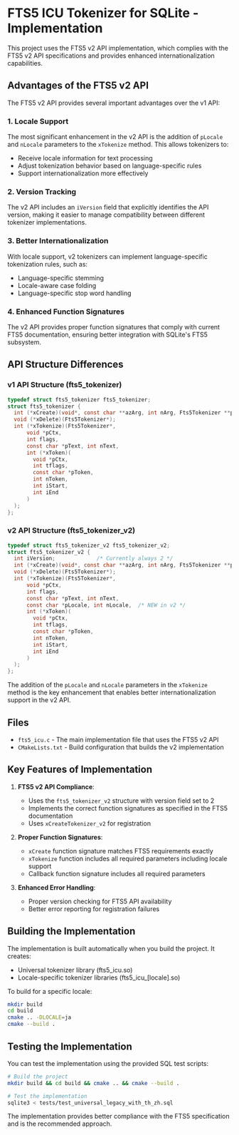 # FTS5 ICU Tokenizer for SQLite - Implementation

This project uses the FTS5 v2 API implementation, which complies with the FTS5 v2 API specifications and provides enhanced internationalization capabilities.

## Advantages of the FTS5 v2 API

The FTS5 v2 API provides several important advantages over the v1 API:

### 1. Locale Support
The most significant enhancement in the v2 API is the addition of `pLocale` and `nLocale` parameters to the `xTokenize` method. This allows tokenizers to:
- Receive locale information for text processing
- Adjust tokenization behavior based on language-specific rules
- Support internationalization more effectively

### 2. Version Tracking
The v2 API includes an `iVersion` field that explicitly identifies the API version, making it easier to manage compatibility between different tokenizer implementations.

### 3. Better Internationalization
With locale support, v2 tokenizers can implement language-specific tokenization rules, such as:
- Language-specific stemming
- Locale-aware case folding
- Language-specific stop word handling

### 4. Enhanced Function Signatures
The v2 API provides proper function signatures that comply with current FTS5 documentation, ensuring better integration with SQLite's FTS5 subsystem.

## API Structure Differences

### v1 API Structure (fts5_tokenizer)
```c
typedef struct fts5_tokenizer fts5_tokenizer;
struct fts5_tokenizer {
  int (*xCreate)(void*, const char **azArg, int nArg, Fts5Tokenizer **ppOut);
  void (*xDelete)(Fts5Tokenizer*);
  int (*xTokenize)(Fts5Tokenizer*, 
      void *pCtx,
      int flags,
      const char *pText, int nText,
      int (*xToken)(
        void *pCtx,
        int tflags,
        const char *pToken,
        int nToken,
        int iStart,
        int iEnd
      )
  );
};
```

### v2 API Structure (fts5_tokenizer_v2)
```c
typedef struct fts5_tokenizer_v2 fts5_tokenizer_v2;
struct fts5_tokenizer_v2 {
  int iVersion;             /* Currently always 2 */
  int (*xCreate)(void*, const char **azArg, int nArg, Fts5Tokenizer **ppOut);
  void (*xDelete)(Fts5Tokenizer*);
  int (*xTokenize)(Fts5Tokenizer*, 
      void *pCtx,
      int flags,
      const char *pText, int nText, 
      const char *pLocale, int nLocale,  /* NEW in v2 */
      int (*xToken)(
        void *pCtx,
        int tflags,
        const char *pToken,
        int nToken,
        int iStart,
        int iEnd
      )
  );
};
```

The addition of the `pLocale` and `nLocale` parameters in the `xTokenize` method is the key enhancement that enables better internationalization support in the v2 API.

## Files

- `fts5_icu.c` - The main implementation file that uses the FTS5 v2 API
- `CMakeLists.txt` - Build configuration that builds the v2 implementation

## Key Features of Implementation

1. **FTS5 v2 API Compliance**:
   - Uses the `fts5_tokenizer_v2` structure with version field set to 2
   - Implements the correct function signatures as specified in the FTS5 documentation
   - Uses `xCreateTokenizer_v2` for registration

2. **Proper Function Signatures**:
   - `xCreate` function signature matches FTS5 requirements exactly
   - `xTokenize` function includes all required parameters including locale support
   - Callback function signature includes all required parameters

3. **Enhanced Error Handling**:
   - Proper version checking for FTS5 API availability
   - Better error reporting for registration failures

## Building the Implementation

The implementation is built automatically when you build the project. It creates:
- Universal tokenizer library (fts5_icu.so)
- Locale-specific tokenizer libraries (fts5_icu_[locale].so)

To build for a specific locale:
```bash
mkdir build
cd build
cmake .. -DLOCALE=ja
cmake --build .
```

## Testing the Implementation

You can test the implementation using the provided SQL test scripts:

```bash
# Build the project
mkdir build && cd build && cmake .. && cmake --build .

# Test the implementation
sqlite3 < tests/test_universal_legacy_with_th_zh.sql
```

The implementation provides better compliance with the FTS5 specification and is the recommended approach.